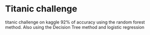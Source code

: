 # Titanic challenge
 titanic challenge on kaggle 92% of accuracy using the random forest method. Also using the Decision Tree method and logistic regression
